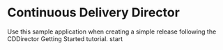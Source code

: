 # Continuous Delivery Director
Use this sample application when creating a simple release following the CDDirector Getting Started tutorial.
start

